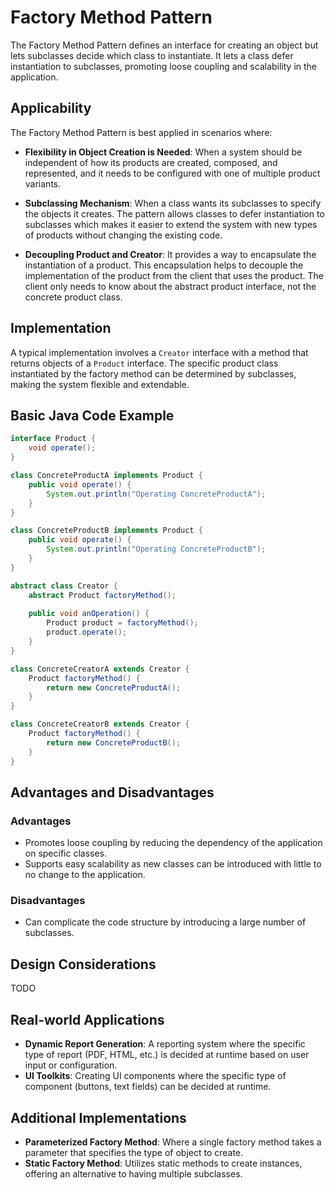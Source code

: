 # Factory Method Pattern

The Factory Method Pattern defines an interface for creating an object but lets subclasses decide which class to instantiate. It lets a class defer instantiation to subclasses, promoting loose coupling and scalability in the application.

## Applicability

The Factory Method Pattern is best applied in scenarios where:

- **Flexibility in Object Creation is Needed**: When a system should be independent of how its products are created, composed, and represented, and it needs to be configured with one of multiple product variants.

- **Subclassing Mechanism**: When a class wants its subclasses to specify the objects it creates. The pattern allows classes to defer instantiation to subclasses which makes it easier to extend the system with new types of products without changing the existing code.

- **Decoupling Product and Creator**: It provides a way to encapsulate the instantiation of a product. This encapsulation helps to decouple the implementation of the product from the client that uses the product. The client only needs to know about the abstract product interface, not the concrete product class.

## Implementation

A typical implementation involves a `Creator` interface with a method that returns objects of a `Product` interface. The specific product class instantiated by the factory method can be determined by subclasses, making the system flexible and extendable.

## Basic Java Code Example

```java
interface Product {
    void operate();
}

class ConcreteProductA implements Product {
    public void operate() {
        System.out.println("Operating ConcreteProductA");
    }
}

class ConcreteProductB implements Product {
    public void operate() {
        System.out.println("Operating ConcreteProductB");
    }
}

abstract class Creator {
    abstract Product factoryMethod();
    
    public void anOperation() {
        Product product = factoryMethod();
        product.operate();
    }
}

class ConcreteCreatorA extends Creator {
    Product factoryMethod() {
        return new ConcreteProductA();
    }
}

class ConcreteCreatorB extends Creator {
    Product factoryMethod() {
        return new ConcreteProductB();
    }
}
```

## Advantages and Disadvantages

### Advantages
- Promotes loose coupling by reducing the dependency of the application on specific classes.
- Supports easy scalability as new classes can be introduced with little to no change to the application.

### Disadvantages
- Can complicate the code structure by introducing a large number of subclasses.

## Design Considerations
TODO

## Real-world Applications

- **Dynamic Report Generation**: A reporting system where the specific type of report (PDF, HTML, etc.) is decided at runtime based on user input or configuration.
- **UI Toolkits**: Creating UI components where the specific type of component (buttons, text fields) can be decided at runtime.


## Additional Implementations

- **Parameterized Factory Method**: Where a single factory method takes a parameter that specifies the type of object to create.
- **Static Factory Method**: Utilizes static methods to create instances, offering an alternative to having multiple subclasses.

